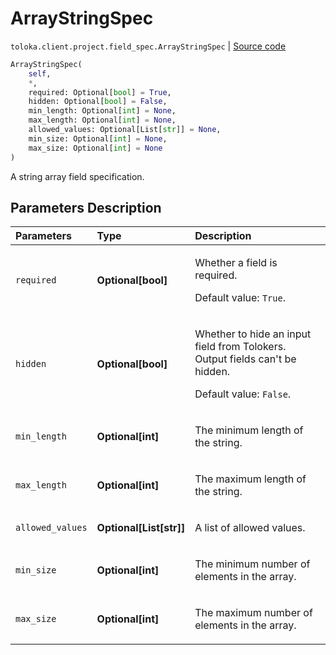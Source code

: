 # ArrayStringSpec
`toloka.client.project.field_spec.ArrayStringSpec` | [Source code](https://github.com/Toloka/toloka-kit/blob/v1.2.0.post1/src/client/project/field_spec.py#L155)

```python
ArrayStringSpec(
    self,
    *,
    required: Optional[bool] = True,
    hidden: Optional[bool] = False,
    min_length: Optional[int] = None,
    max_length: Optional[int] = None,
    allowed_values: Optional[List[str]] = None,
    min_size: Optional[int] = None,
    max_size: Optional[int] = None
)
```

A string array field specification.

## Parameters Description

| Parameters | Type | Description |
| :----------| :----| :-----------|
`required`|**Optional\[bool\]**|<p>Whether a field is required. </p><p>Default value: `True`.</p>
`hidden`|**Optional\[bool\]**|<p>Whether to hide an input field from Tolokers. Output fields can&#x27;t be hidden. </p><p>Default value: `False`.</p>
`min_length`|**Optional\[int\]**|<p>The minimum length of the string.</p>
`max_length`|**Optional\[int\]**|<p>The maximum length of the string.</p>
`allowed_values`|**Optional\[List\[str\]\]**|<p>A list of allowed values.</p>
`min_size`|**Optional\[int\]**|<p>The minimum number of elements in the array.</p>
`max_size`|**Optional\[int\]**|<p>The maximum number of elements in the array.</p>

